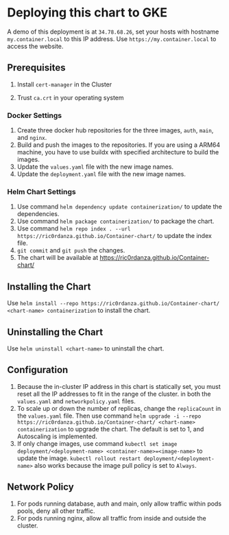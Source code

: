 # Deploying this chart to GKE

A demo of this deployment is at `34.78.68.26`, set your hosts with hostname `my.container.local` to this IP address. Use `https://my.container.local` to access the website.

## Prerequisites

1. Install `cert-manager` in the Cluster

2. Trust `ca.crt` in your operating system

### Docker Settings

1. Create three docker hub repositories for the three images, `auth`, `main`, and `nginx`.
2. Build and push the images to the repositories. If you are using a ARM64 machine, you have to use buildx with specified architecture to build the images.
3. Update the `values.yaml` file with the new image names.
4. Update the `deployment.yaml` file with the new image names.

### Helm Chart Settings
1. Use command `helm dependency update containerization/` to update the dependencies.
2. Use command `helm package containerization/` to package the chart.
3. Use command `helm repo index . --url https://ric0rdanza.github.io/Container-chart/` to update the index file.
4. `git commit` and `git push` the changes.
5. The chart will be available at https://ric0rdanza.github.io/Container-chart/

## Installing the Chart

Use `helm install --repo https://ric0rdanza.github.io/Container-chart/ <chart-name> containerization` to install the chart.

## Uninstalling the Chart

Use `helm uninstall <chart-name>` to uninstall the chart.

## Configuration

1. Because the in-cluster IP address in this chart is statically set, you must reset all the IP addresses to fit in the range of the cluster. in both the `values.yaml` and `networkpolicy.yaml` files.
2. To scale up or down the number of replicas, change the `replicaCount` in the `values.yaml` file. Then use command `helm upgrade -i --repo https://ric0rdanza.github.io/Container-chart/ <chart-name> containerization` to upgrade the chart. The default is set to 1, and Autoscaling is implemented.
3. If only change images, use command `kubectl set image deployment/<deployment-name> <container-name>=<image-name>` to update the image. `kubectl rollout restart deployment/<deployment-name>` also works because the image pull policy is set to `Always`.

## Network Policy
1. For pods running database, auth and main, only allow traffic within pods pools, deny all other traffic.
2. For pods running nginx, allow all traffic from inside and outside the cluster.


